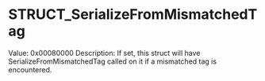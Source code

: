 # STRUCT_SerializeFromMismatchedTag

Value: 0x00080000
Description: If set, this struct will have SerializeFromMismatchedTag called on it if a mismatched tag is encountered.